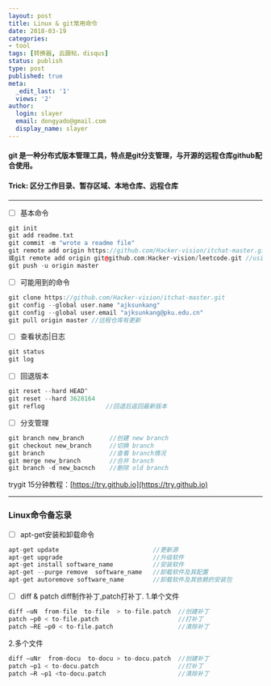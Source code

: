 ```yaml
---
layout: post
title: Linux & git常用命令
date: 2018-03-19
categories:
- tool
tags: [转换器, 云跟帖，disqus]
status: publish
type: post
published: true
meta:
  _edit_last: '1'
  views: '2'
author:
  login: slayer
  email: dongyado@gmail.com
  display_name: slayer
---
```


#### git 是一种分布式版本管理工具，特点是git分支管理，与开源的远程仓库github配合使用。

#### Trick: 区分工作目录、暂存区域、本地仓库、远程仓库
---

- [ ] 基本命令
```cpp
git init
git add readme.txt
git commit -m "wrote a readme file"
git remote add origin https://github.com/Hacker-vision/itchat-master.git //using https
或git remote add origin git@github.com:Hacker-vision/leetcode.git //using ssh,可能会遇到publickey的问题
git push -u origin master 
```
- [ ] 可能用到的命令
```cpp
git clone https://github.com/Hacker-vision/itchat-master.git
git config --global user.name "ajksunkang"
git config --global user.email "ajksunkang@pku.edu.cn"
git pull origin master //远程仓库有更新
```
- [ ] 查看状态|日志
```cpp
git status
git log
```
- [ ] 回退版本
```cpp
git reset --hard HEAD^
git reset --hard 3628164
git reflog                 //回退后返回最新版本
```
- [ ] 分支管理
```cpp
git branch new_branch       //创建 new branch
git checkout new_branch     //切换 branch
git branch                  //查看 branch情况
git merge new_branch        //合并 branch
git branch -d new_bacnch    //删除 old branch
```

trygit 15分钟教程：[https://try.github.io](https://try.github.io)

---
### Linux命令备忘录

- [ ] apt-get安装和卸载命令
```cpp
apt-get update                          //更新源
apt-get upgrade                         //升级软件
apt-get install software_name           //安装软件
apt-get --purge remove  software_name   //卸载软件及其配置
apt-get autoremove software_name        //卸载软件及其依赖的安装包
```
- [ ] diff & patch
diff制作补丁,patch打补丁.
1.单个文件
```cpp
diff –uN  from-file  to-file  > to-file.patch  //创建补丁
patch –p0 < to-file.patch                      //打补丁
patch –RE –p0 < to-file.patch                  //清除补丁
```
2.多个文件
```cpp
diff –uNr  from-docu  to-docu > to-docu.patch  //创建补丁
patch –p1 < to-docu.patch                      //打补丁
patch –R –p1 <to-docu.patch                    //清除补丁
```
